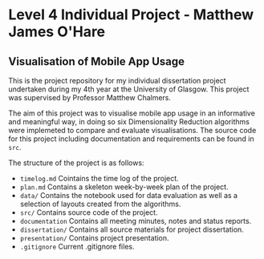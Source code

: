 # Level 4 Individual Project - Matthew James O'Hare
## Visualisation of Mobile App Usage

This is the project repository for my individual dissertation project undertaken during my 4th year at the University of Glasgow. This project was supervised by Professor Matthew Chalmers.

The aim of this project was to visualise mobile app usage in an informative and meaningful way, in doing so six Dimensionality Reduction algorithms were implemeted to compare and evaluate visualisations. The source code for this project including documentation and requirements can be found in `src`.

The structure of the project is as follows:

* `timelog.md` Cointains the time log of the project.
* `plan.md` Contains a skeleton week-by-week plan of the project. 
* `data/` Contains the notebook used for data evaluation as well as a selection of layouts created from the algorithms.
* `src/` Contains source code of the project.
* `documentation` Contains all meeting minutes, notes and status reports.
* `dissertation/` Contains all source materials for project dissertation.
* `presentation/` Contains project presentation.
* `.gitignore` Current .gitignore files.


